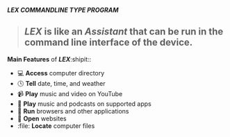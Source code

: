 ***LEX COMMANDLINE TYPE PROGRAM***
> ## ***LEX*** is like an *Assistant* that can be run in the command line interface of the device.

**Main Features** of ***LEX***:shipit::
- :computer: **Access** computer directory
- :clock4: **Tell** date, time, and weather
- :video_camera: **Play** music and video on YouTube
- :musical_note: **Play** music and podcasts on supported apps
- :floppy_disk: **Run** browsers and other applications
- :iphone: **Open** websites
- :file: **Locate** computer files
